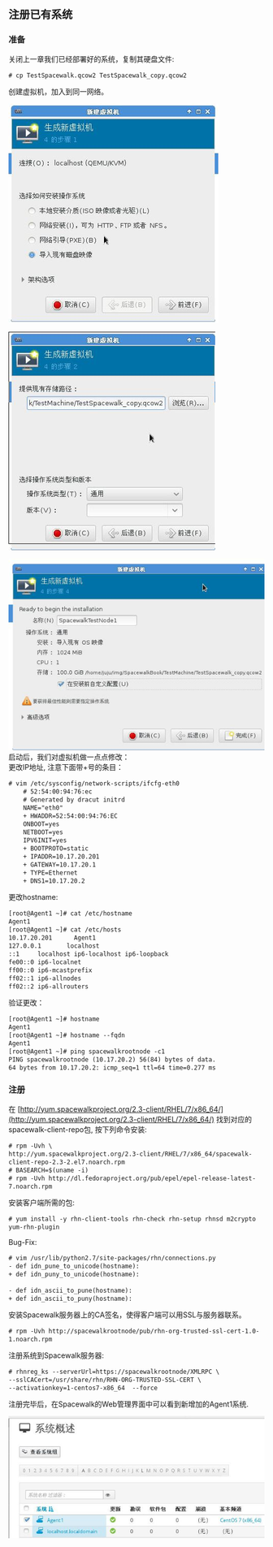 ## 注册已有系统

### 准备
关闭上一章我们已经部署好的系统，复制其硬盘文件:    

```
# cp TestSpacewalk.qcow2 TestSpacewalk_copy.qcow2
```
创建虚拟机，加入到同一网络。    

![/images/2015_09_14_16_16_16_413x433.jpg](/images/2015_09_14_16_16_16_413x433.jpg)    

![/images/2015_09_14_16_16_33_407x430.jpg](/images/2015_09_14_16_16_33_407x430.jpg) 

![/images/2015_09_14_16_16_49_590x442.jpg](/images/2015_09_14_16_16_49_590x442.jpg)   
启动后，我们对虚拟机做一点点修改：    
更改IP地址, 注意下面带+号的条目：    

```
# vim /etc/sysconfig/network-scripts/ifcfg-eth0 
    # 52:54:00:94:76:ec
    # Generated by dracut initrd
    NAME="eth0"
    + HWADDR=52:54:00:94:76:EC
    ONBOOT=yes
    NETBOOT=yes
    IPV6INIT=yes
    + BOOTPROTO=static
    + IPADDR=10.17.20.201
    + GATEWAY=10.17.20.1
    + TYPE=Ethernet
    + DNS1=10.17.20.2
```
更改hostname:    

```
[root@Agent1 ~]# cat /etc/hostname 
Agent1
[root@Agent1 ~]# cat /etc/hosts
10.17.20.201      Agent1
127.0.0.1       localhost
::1     localhost ip6-localhost ip6-loopback
fe00::0 ip6-localnet
ff00::0 ip6-mcastprefix
ff02::1 ip6-allnodes
ff02::2 ip6-allrouters
```
验证更改：     

```
[root@Agent1 ~]# hostname
Agent1
[root@Agent1 ~]# hostname --fqdn
Agent1
[root@Agent1 ~]# ping spacewalkrootnode -c1
PING spacewalkrootnode (10.17.20.2) 56(84) bytes of data.
64 bytes from 10.17.20.2: icmp_seq=1 ttl=64 time=0.277 ms
```
### 注册
在
[http://yum.spacewalkproject.org/2.3-client/RHEL/7/x86_64/](http://yum.spacewalkproject.org/2.3-client/RHEL/7/x86_64/)
找到对应的spacewalk-client-repo包, 按下列命令安装:    

```
# rpm -Uvh \ 
http://yum.spacewalkproject.org/2.3-client/RHEL/7/x86_64/spacewalk-client-repo-2.3-2.el7.noarch.rpm
# BASEARCH=$(uname -i)
# rpm -Uvh http://dl.fedoraproject.org/pub/epel/epel-release-latest-7.noarch.rpm
```

安装客户端所需的包:     

```
# yum install -y rhn-client-tools rhn-check rhn-setup rhnsd m2crypto yum-rhn-plugin
```

Bug-Fix:    

```
# vim /usr/lib/python2.7/site-packages/rhn/connections.py
- def idn_pune_to_unicode(hostname):
+ def idn_puny_to_unicode(hostname):

- def idn_ascii_to_pune(hostname):
+ def idn_ascii_to_puny(hostname):
```

安装Spacewalk服务器上的CA签名，使得客户端可以用SSL与服务器联系。    

```
# rpm -Uvh http://spacewalkrootnode/pub/rhn-org-trusted-ssl-cert-1.0-1.noarch.rpm
```
注册系统到Spacewalk服务器:    

```
# rhnreg_ks --serverUrl=https://spacewalkrootnode/XMLRPC \ 
--sslCACert=/usr/share/rhn/RHN-ORG-TRUSTED-SSL-CERT \ 
--activationkey=1-centos7-x86_64  --force
```
注册完毕后，在Spacewalk的Web管理界面中可以看到新增加的Agent1系统.    

![/images/2015_09_14_18_28_07_663x317.jpg](/images/2015_09_14_18_28_07_663x317.jpg)    
